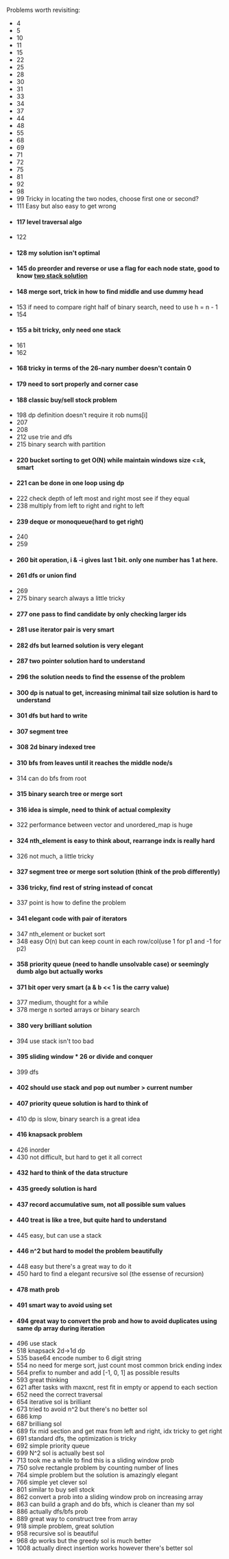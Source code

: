 Problems worth revisiting:
* 4
* 5
* 10
* 11
* 15
* 22
* 25
* 28
* 30
* 31
* 33
* 34
* 37
* 44
* 48
* 55
* 68
* 69
* 71
* 72
* 75
* 81
* 92
* 98
* 99 Tricky in locating the two nodes, choose first one or second?
* 111 Easy but also easy to get wrong
* #### 117 level traversal algo
* 122  
* #### 128 my solution isn't optimal
* #### 145 do preorder and reverse or use a flag for each node state, good to know [two stack solution](https://leetcode.com/problems/binary-tree-postorder-traversal/discuss/45648/three-ways-of-iterative-postorder-traversing-easy-explanation)
* #### 148 merge sort, trick in how to find middle and use dummy head 
* 153 if need to compare right half of binary search, need to use h = n - 1
* 154
* #### 155 a bit tricky, only need one stack
* 161
* 162
* #### 168 tricky in terms of the 26-nary number doesn't contain 0
* #### 179 need to sort properly and corner case
* #### 188 classic buy/sell stock problem
* 198 dp definition doesn't require it rob nums[i]
* 207
* 208
* 212 use trie and dfs
* 215 binary search with partition
* #### 220 bucket sorting to get O(N) while maintain windows size <=k, smart
* #### 221 can be done in one loop using dp
* 222 check depth of left most and right most see if they equal
* 238 multiply from left to right and right to left
* #### 239 deque or monoqueue(hard to get right)
* 240
* 259
* #### 260 bit operation, i & -i gives last 1 bit. only one number has 1 at here.
* #### 261 dfs or union find
* 269
* 275 binary search always a little tricky
* #### 277 one pass to find candidate by only checking larger ids
* #### 281 use iterator pair is very smart
* #### 282 dfs but learned solution is very elegant
* #### 287 two pointer solution hard to understand
* #### 296 the solution needs to find the essense of the problem
* #### 300 dp is natual to get, increasing minimal tail size solution is hard to understand
* #### 301 dfs but hard to write
* #### 307 segment tree
* #### 308 2d binary indexed tree
* #### 310 bfs from leaves until it reaches the middle node/s
* 314 can do bfs from root
* #### 315 binary search tree or merge sort
* #### 316 idea is simple, need to think of actual complexity
* 322 performance between vector and unordered_map is huge
* #### 324 nth_element is easy to think about, rearrange indx is really hard 
* 326 not much, a little tricky
* #### 327 segment tree or merge sort solution (think of the prob differently)
* #### 336 tricky, find rest of string instead of concat
* 337 point is how to define the problem
* #### 341 elegant code with pair of iterators
* 347 nth_element or bucket sort
* 348 easy O(n) but can keep count in each row/col(use 1 for p1 and -1 for p2)
* #### 358 priority queue (need to handle unsolvable case) or seemingly dumb algo but actually works
* #### 371 bit oper very smart (a & b << 1 is the carry value)
* 377 medium, thought for a while
* 378 merge n sorted arrays or binary search
* #### 380 very brilliant solution
* 394 use stack isn't too bad
* #### 395 sliding window * 26 or divide and conquer
* 399 dfs
* #### 402 should use stack and pop out number > current number
* #### 407 priority queue solution is hard to think of
* 410 dp is slow, binary search is a great idea
* #### 416 knapsack problem
* 426 inorder
* 430 not difficult, but hard to get it all correct
* #### 432 hard to think of the data structure
* #### 435 greedy solution is hard
* #### 437 record accumulative sum, not all possible sum values
* #### 440 treat is like a tree, but quite hard to understand
* 445 easy, but can use a stack
* #### 446 n^2 but hard to model the problem beautifully
* 448 easy but there's a great way to do it
* 450 hard to find a elegant recursive sol (the essense of recursion)
* #### 478 math prob
* #### 491 smart way to avoid using set 
* #### 494 great way to convert the prob and how to avoid duplicates using same dp array during iteration
* 496 use stack
* 518 knapsack 2d->1d dp
* 535 base64 encode number to 6 digit string
* 554 no need for merge sort, just count most common brick ending index
* 564 prefix to number and add [-1, 0, 1] as possible results
* 593 great thinking
* 621 after tasks with maxcnt, rest fit in empty or append to each section
* 652 need the correct traversal
* 654 iterative sol is brilliant
* 673 tried to avoid n^2 but there's no better sol
* 686 kmp 
* 687 brilliang sol
* 689 fix mid section and get max from left and right, idx tricky to get right
* 691 standard dfs, the optimization is tricky
* 692 simple priority queue
* 699 N^2 sol is actually best sol
* 713 took me a while to find this is a sliding window prob
* 750 solve rectangle problem by counting number of lines
* 764 simple problem but the solution is amazingly elegant
* 766 simple yet clever sol
* 801 similar to buy sell stock
* 862 convert a prob into a sliding window prob on increasing array
* 863 can build a graph and do bfs, which is cleaner than my sol
* 886 actually dfs/bfs prob
* 889 great way to construct tree from array
* 918 simple problem, great solution
* 958 recursive sol is beautiful
* 968 dp works but the greedy sol is much better 
* 1008 actually direct insertion works however there's better sol
